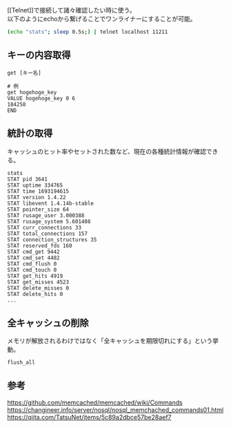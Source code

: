 [[Telnet]]で接続して諸々確認したい時に使う。  
以下のようにechoから繋げることでワンライナーにすることが可能。
```bash
(echo "stats"; sleep 0.5s;) | telnet localhost 11211
```

## キーの内容取得
```telnet
get [キー名]

# 例
get hogehoge_key          
VALUE hogehoge_key 0 6
184258
END
```

## 統計の取得
キャッシュのヒット率やセットされた数など、現在の各種統計情報が確認できる。
```telnet
stats
STAT pid 3641
STAT uptime 334765
STAT time 1693194615
STAT version 1.4.22
STAT libevent 1.4.14b-stable
STAT pointer_size 64
STAT rusage_user 3.000388
STAT rusage_system 5.601408
STAT curr_connections 33
STAT total_connections 157
STAT connection_structures 35
STAT reserved_fds 160
STAT cmd_get 9442
STAT cmd_set 4482
STAT cmd_flush 0
STAT cmd_touch 0
STAT get_hits 4919
STAT get_misses 4523
STAT delete_misses 0
STAT delete_hits 0
...
```

## 全キャッシュの削除
メモリが解放されるわけではなく「全キャッシュを期限切れにする」という挙動。
```telnet
flush_all
```

## 参考
<https://github.com/memcached/memcached/wiki/Commands>  
<https://changineer.info/server/nosql/nosql_memchached_commands01.html>  
<https://qiita.com/TatsuNet/items/5c89a2dbce57be28aef7>